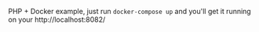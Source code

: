 PHP + Docker example, just run `docker-compose up` and you'll get it running on your http://localhost:8082/
